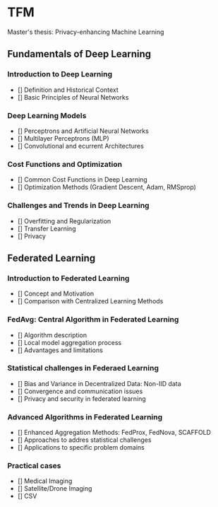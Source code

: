 # TFM
Master's thesis: Privacy-enhancing Machine Learning

## Fundamentals of Deep Learning
### Introduction to Deep Learning
- [] Definition and Historical Context
- [] Basic Principles of Neural Networks

### Deep Learning Models
- [] Perceptrons and Artificial Neural Networks
- [] Multilayer Perceptrons (MLP)
- [] Convolutional and ecurrent Architectures

### Cost Functions and Optimization
- [] Common Cost Functions in Deep Learning
- [] Optimization Methods (Gradient Descent, Adam, RMSprop)

### Challenges and Trends in Deep Learning
- [] Overfitting and Regularization
- [] Transfer Learning
- [] Privacy

## Federated Learning

### Introduction to Federated Learning
- [] Concept and Motivation
- [] Comparison with Centralized Learning Methods

### FedAvg: Central Algorithm in Federated Learning
- [] Algorithm description
- [] Local model aggregation process
- [] Advantages and limitations

### Statistical challenges in Federaed Learning
- [] Bias and Variance in Decentralized Data: Non-IID data
- [] Convergence and communication issues
- [] Privacy and security in federated learning

### Advanced Algorithms in Federated Learning
- [] Enhanced Aggregation Methods: FedProx, FedNova, SCAFFOLD
- [] Approaches to addres statistical challenges
- [] Applications to specific problem domains


### Practical cases
- [] Medical Imaging
- [] Satellite/Drone Imaging
- [] CSV
